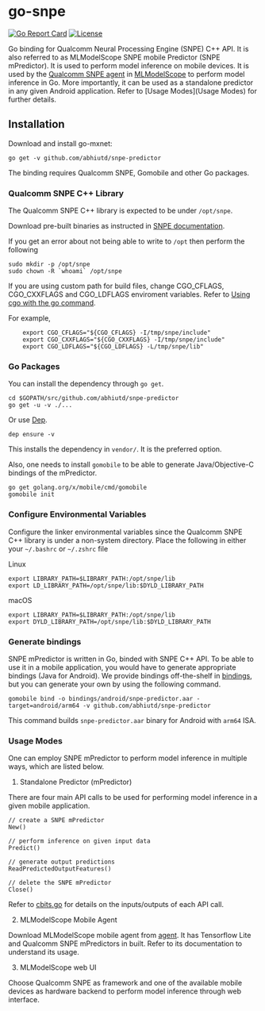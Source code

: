 # go-snpe

[![Go Report Card](https://goreportcard.com/badge/github.com/rai-project/go-mxnet)](https://goreportcard.com/report/github.com/rai-project/go-mxnet)
[![License](https://img.shields.io/badge/License-Apache%202.0-blue.svg)](https://opensource.org/licenses/Apache-2.0)

Go binding for Qualcomm Neural Processing Engine (SNPE) C++ API. It is also referred to as MLModelScope SNPE mobile Predictor (SNPE mPredictor). It is used to perform model inference on mobile devices. It is used by the [Qualcomm SNPE agent](https://github.com/abhiutd/snpe-agent) in [MLModelScope](mlmodelscope.org) to perform model inference in Go. More importantly, it can be used as a standalone predictor in any given Android application. Refer to [Usage Modes](Usage Modes) for further details.

## Installation

Download and install go-mxnet:

```
go get -v github.com/abhiutd/snpe-predictor
```

The binding requires Qualcomm SNPE, Gomobile and other Go packages.

### Qualcomm SNPE C++ Library

The Qualcomm SNPE C++ library is expected to be under `/opt/snpe`.

Download pre-built binaries as instructed in [SNPE documentation](https://developer.qualcomm.com/docs/snpe/setup.html).

If you get an error about not being able to write to `/opt` then perform the following

```
sudo mkdir -p /opt/snpe
sudo chown -R `whoami` /opt/snpe
```

If you are using custom path for build files, change CGO_CFLAGS, CGO_CXXFLAGS and CGO_LDFLAGS enviroment variables. Refer to [Using cgo with the go command](https://golang.org/cmd/cgo/#hdr-Using_cgo_with_the_go_command).

For example,

```
    export CGO_CFLAGS="${CGO_CFLAGS} -I/tmp/snpe/include"
    export CGO_CXXFLAGS="${CGO_CXXFLAGS} -I/tmp/snpe/include"
    export CGO_LDFLAGS="${CGO_LDFLAGS} -L/tmp/snpe/lib"
```

### Go Packages

You can install the dependency through `go get`.

```
cd $GOPATH/src/github.com/abhiutd/snpe-predictor
go get -u -v ./...
```

Or use [Dep](https://github.com/golang/dep).

```
dep ensure -v
```

This installs the dependency in `vendor/`. It is the preferred option.

Also, one needs to install `gomobile` to be able to generate Java/Objective-C bindings of the mPredictor. 

```
go get golang.org/x/mobile/cmd/gomobile
gomobile init
```

### Configure Environmental Variables

Configure the linker environmental variables since the Qualcomm SNPE C++ library is under a non-system directory. Place the following in either your `~/.bashrc` or `~/.zshrc` file

Linux
```
export LIBRARY_PATH=$LIBRARY_PATH:/opt/snpe/lib
export LD_LIBRARY_PATH=/opt/snpe/lib:$DYLD_LIBRARY_PATH

```

macOS
```
export LIBRARY_PATH=$LIBRARY_PATH:/opt/snpe/lib
export DYLD_LIBRARY_PATH=/opt/snpe/lib:$DYLD_LIBRARY_PATH
```

### Generate bindings

SNPE mPredictor is written in Go, binded with SNPE C++ API. To be able to use it in a mobile application, you would have to generate appropriate bindings (Java for Android). We provide bindings off-the-shelf in [bindings](bindings), but you can generate your own by using the following command.

```
gomobile bind -o bindings/android/snpe-predictor.aar -target=android/arm64 -v github.com/abhiutd/snpe-predictor
```

This command builds `snpe-predictor.aar` binary for Android with `arm64` ISA.

### Usage Modes

One can employ SNPE mPredictor to perform model inference in multiple ways, which are listed below.

1. Standalone Predictor (mPredictor)

There are four main API calls to be used for performing model inference in a given mobile application.

```
// create a SNPE mPredictor
New()

// perform inference on given input data
Predict()

// generate output predictions
ReadPredictedOutputFeatures()

// delete the SNPE mPredictor
Close()
```

Refer to [cbits.go](cbits.go) for details on the inputs/outputs of each API call.

2.  MLModelScope Mobile Agent

Download MLModelScope mobile agent from [agent](https://github.com/abhiutd/agent-classification-android). It has Tensorflow Lite and Qualcomm SNPE mPredictors in built. Refer to its documentation to understand its usage.

3. MLModelScope web UI

Choose Qualcomm SNPE as framework and one of the available mobile devices as hardware backend to perform model inference through web interface.
